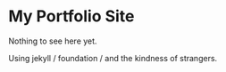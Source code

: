 My Portfolio Site
=====================

Nothing to see here yet.

Using jekyll / foundation / and the kindness of strangers.
